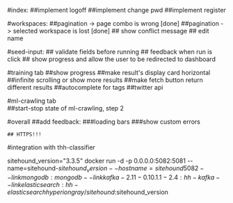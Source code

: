 #index:
   ##implement logoff
   ##implement change pwd
   ##implement register

#workspaces:
    ##pagination -> page combo is wrong [done]
    ##pagination -> selected workspace is lost [done]
    ## show conflict message
    ## edit name

#seed-input:
    ## validate fields before running
    ## feedback when run is click
    ## show progress and allow the user to be redirected to dashboard




#training tab
   ##show progress
   ##make result's  display card horizontal
   ##infinite scrolling or show more results
   ##make fetch button return different results
   ##autocomplete for tags
   ##twitter api
    
#ml-crawling tab       
   ##start-stop state of ml-crawling, step 2

#overall
    ##add feedback:
        ###loading bars
        ###show custom errors

    ## HTTPS!!!

#integration with thh-classifier


>
sitehound_version="3.3.5"
docker run -d -p 0.0.0.0:5082:5081 --name=sitehound-$sitehound_version --hostname=sitehound5082 --link mongodb:mongodb --link kafka-2.11-0.10.1.1-2.4:hh-kafka --link elasticsearch:hh-elasticsearch hyperiongray/sitehound:$sitehound_version
